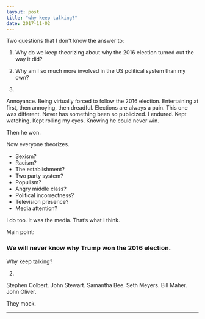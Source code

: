 ```yaml
---
layout: post
title: "why keep talking?"
date: 2017-11-02
---
```

Two questions that I don't know the answer to:
1. Why do we keep theorizing about why the 2016 election turned out the way it did?
2. Why am I so much more involved in the US political system than my own?

1.

Annoyance. Being virtually forced to follow the 2016 election. Entertaining at first, then annoying, then dreadful. Elections are always a pain. This one was different. Never has something been so publicized. I endured. Kept watching. Kept rolling my eyes. Knowing he could never win. 

Then he won. 

Now everyone theorizes.
- Sexism?
- Racism?
- The establishment?
- Two party system?
- Populism?
- Angry middle class?
- Political incorrectness?
- Television presence?
- Media attention?

I do too. It was the media. That’s what I think. 

Main point:

### **We will never know why Trump won the 2016 election.**

Why keep talking?

2.

Stephen Colbert. John Stewart. Samantha Bee. Seth Meyers. Bill Maher. John Oliver. 

They mock.



---
